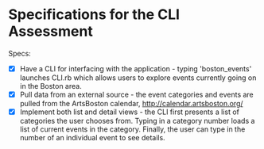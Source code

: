 # Specifications for the CLI Assessment

Specs:
- [x] Have a CLI for interfacing with the application - typing 'boston_events' launches CLI.rb which allows users to explore events currently going on in the Boston area.
- [x] Pull data from an external source - the event categories and events are pulled from the ArtsBoston calendar, http://calendar.artsboston.org/
- [x] Implement both list and detail views - the CLI first presents a list of categories the user chooses from. Typing in a category number loads a list of current events in the category. Finally, the user can type in the number of an individual event to see details.
